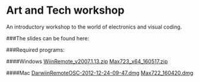 # Art and Tech workshop
An introductory workshop to the world of electronics and visual coding. 

###The slides can be found here:

###Required programs:

####Windows
[WiinRemote_v2007.1.13.zip](https://www.dropbox.com/s/7y55qt7y8wmfapd/WiinRemote_v2007.1.13.zip?dl=0) 
[Max723_x64_160517.zip](https://www.dropbox.com/s/07fhexox3ece0bk/Max723_x64_160517.zip?dl=0) 

####Mac
[DarwiinRemoteOSC-2012-12-24-09-47.dmg](https://www.dropbox.com/s/483eugviwud3lew/DarwiinRemoteOSC-2012-12-24-09-47.dmg?dl=0) 
[Max722_160420.dmg](https://www.dropbox.com/s/f0p7llmxdsmlppr/Max722_160420.dmg?dl=0) 


